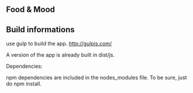 Food & Mood
----------

## Build informations ##

use gulp to build the app.
http://gulpjs.com/

A version of the app is already built in dist/js.

Dependencies:

npm dependencies are included in the nodes_modules file.
To be sure, just do npm install.
